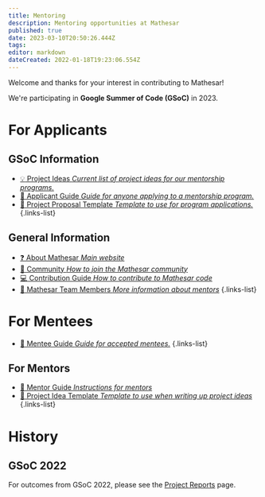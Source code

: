 ```yaml
---
title: Mentoring
description: Mentoring opportunities at Mathesar
published: true
date: 2023-03-10T20:50:26.444Z
tags: 
editor: markdown
dateCreated: 2022-01-18T19:23:06.554Z
---
```


Welcome and thanks for your interest in contributing to Mathesar! 

We're participating in **Google Summer of Code (GSoC)** in 2023.

# For Applicants

## GSoC Information
- [:bulb: Project Ideas *Current list of project ideas for our mentorship programs.*](/community/mentoring/project-ideas)
- [:blue_book: Applicant Guide *Guide for anyone applying to a mentorship program.*](/en/community/mentoring/applicant-guide)
- [:notebook: Project Proposal Template *Template to use for program applications.*](/en/community/mentoring/project-proposal-template)
{.links-list}

## General Information
- [:question: About Mathesar *Main website*](https://mathesar.org/)
- [:speech_balloon: Community *How to join the Mathesar community*](/en/community)
- [:computer: Contribution Guide *How to contribute to Mathesar code*](/en/community/contributing)
- [:busts_in_silhouette: Mathesar Team Members *More information about mentors*](/en/team/members)
{.links-list}

# For Mentees
- [:green_book: Mentee Guide *Guide for accepted mentees.*](/en/community/mentoring/mentee-guide)
{.links-list}

## For Mentors
- [:closed_book: Mentor Guide *Instructions for mentors*](/en/community/mentoring/mentor-guide)
- [:notebook: Project Idea Template *Template to use when writing up project ideas*](/en/community/mentoring/project-idea-template)
{.links-list}

# History
## GSoC 2022
For outcomes from GSoC 2022, please see the [Project Reports](/en/engineering/reports) page.